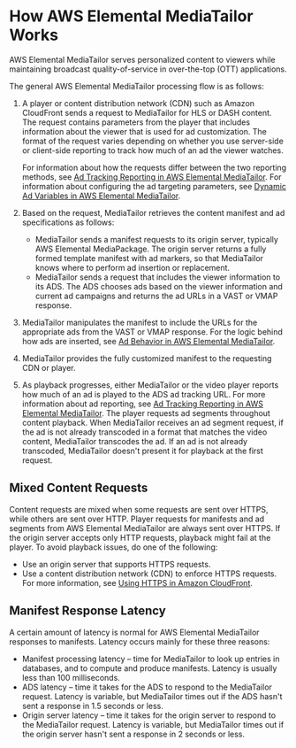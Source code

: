 # How AWS Elemental MediaTailor Works<a name="what-is-flow"></a>

AWS Elemental MediaTailor serves personalized content to viewers while maintaining broadcast quality\-of\-service in over\-the\-top \(OTT\) applications\. 

The general AWS Elemental MediaTailor processing flow is as follows:

1. A player or content distribution network \(CDN\) such as Amazon CloudFront sends a request to MediaTailor for HLS or DASH content\. The request contains parameters from the player that includes information about the viewer that is used for ad customization\. The format of the request varies depending on whether you use server\-side or client\-side reporting to track how much of an ad the viewer watches\. 

   For information about how the requests differ between the two reporting methods, see [Ad Tracking Reporting in AWS Elemental MediaTailor](ad-reporting.md)\. For information about configuring the ad targeting parameters, see [Dynamic Ad Variables in AWS Elemental MediaTailor](variables.md)\.

1. Based on the request, MediaTailor retrieves the content manifest and ad specifications as follows:
   + MediaTailor sends a manifest requests to its origin server, typically AWS Elemental MediaPackage\. The origin server returns a fully formed template manifest with ad markers, so that MediaTailor knows where to perform ad insertion or replacement\.
   + MediaTailor sends a request that includes the viewer information to its ADS\. The ADS chooses ads based on the viewer information and current ad campaigns and returns the ad URLs in a VAST or VMAP response\.

1. MediaTailor manipulates the manifest to include the URLs for the appropriate ads from the VAST or VMAP response\. For the logic behind how ads are inserted, see [Ad Behavior in AWS Elemental MediaTailor](ad-behavior.md)\.

1. MediaTailor provides the fully customized manifest to the requesting CDN or player\. 

1. As playback progresses, either MediaTailor or the video player reports how much of an ad is played to the ADS ad tracking URL\. For more information about ad reporting, see [Ad Tracking Reporting in AWS Elemental MediaTailor](ad-reporting.md)\. The player requests ad segments throughout content playback\. When MediaTailor receives an ad segment request, if the ad is not already transcoded in a format that matches the video content, MediaTailor transcodes the ad\. If an ad is not already transcoded, MediaTailor doesn't present it for playback at the first request\. 

## Mixed Content Requests<a name="mixed-content-requests"></a>

Content requests are mixed when some requests are sent over HTTPS, while others are sent over HTTP\. Player requests for manifests and ad segments from AWS Elemental MediaTailor are always sent over HTTPS\. If the origin server accepts only HTTP requests, playback might fail at the player\. To avoid playback issues, do one of the following:
+ Use an origin server that supports HTTPS requests\.
+ Use a content distribution network \(CDN\) to enforce HTTPS requests\. For more information, see [Using HTTPS in Amazon CloudFront](https://docs.aws.amazon.com/AmazonCloudFront/latest/DeveloperGuide/using-https.html)\. 

## Manifest Response Latency<a name="latency-note"></a>

A certain amount of latency is normal for AWS Elemental MediaTailor responses to manifests\. Latency occurs mainly for these three reasons:
+ Manifest processing latency – time for MediaTailor to look up entries in databases, and to compute and produce manifests\. Latency is usually less than 100 milliseconds\.
+ ADS latency – time it takes for the ADS to respond to the MediaTailor request\. Latency is variable, but MediaTailor times out if the ADS hasn't sent a response in 1\.5 seconds or less\.
+ Origin server latency – time it takes for the origin server to respond to the MediaTailor request\. Latency is variable, but MediaTailor times out if the origin server hasn't sent a response in 2 seconds or less\.